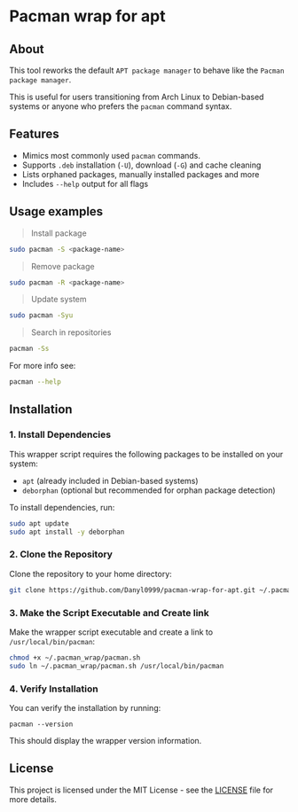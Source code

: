 # Pacman wrap for apt
## About

This tool reworks the default `APT package manager` 
to behave like the `Pacman package manager`.

This is useful for users transitioning from Arch Linux to Debian-based systems
or anyone who prefers the `pacman` command syntax.

## Features

- Mimics most commonly used `pacman` commands.
- Supports `.deb` installation (`-U`), download (`-G`) and cache cleaning
- Lists orphaned packages, manually installed packages and more
- Includes `--help` output for all flags

## Usage examples

> Install package

```bash
sudo pacman -S <package-name>
```

> Remove package

```bash
sudo pacman -R <package-name>
```

> Update system

```bash
sudo pacman -Syu
```

> Search in repositories

```bash
pacman -Ss
```

For more info see:

```bash
pacman --help
```

## Installation

### 1. Install Dependencies

This wrapper script requires the following packages to be installed on your system:

- `apt` (already included in Debian-based systems)
- `deborphan` (optional but recommended for orphan package detection)

To install dependencies, run:

```bash
sudo apt update
sudo apt install -y deborphan
```

### 2. Clone the Repository

Clone the repository to your home directory:

```bash
git clone https://github.com/Danyl0999/pacman-wrap-for-apt.git ~/.pacman_wrap
```

### 3. Make the Script Executable and Create link

Make the wrapper script executable and create a link to `/usr/local/bin/pacman`:

```bash
chmod +x ~/.pacman_wrap/pacman.sh
sudo ln ~/.pacman_wrap/pacman.sh /usr/local/bin/pacman
```

### 4. Verify Installation

You can verify the installation by running:
```
pacman --version
```

This should display the wrapper version information.

## License

This project is licensed under the MIT License - see the [LICENSE](LICENSE) file for more details.
